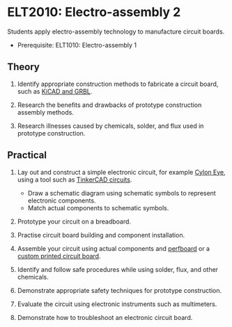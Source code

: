 # ELT2010: Electro-assembly 2

Students apply electro-assembly technology to manufacture circuit boards.

* Prerequisite: ELT1010: Electro-assembly 1

## Theory

1. Identify appropriate construction methods to fabricate a circuit board, such as [KiCAD and GRBL](https://www.youtube.com/watch?v=NgDXPWaA5Ic&ab_channel=TeachingTech).

1. Research the benefits and drawbacks of prototype construction assembly methods.

1. Research illnesses caused by chemicals, solder, and flux used in prototype construction.

## Practical

1. Lay out and construct a simple electronic circuit, for example [Cylon Eye](https://www.thegeekpub.com/236454/arduino-knight-rider-leds-cylon-eye/), using a tool such as [TinkerCAD circuits](https://www.tinkercad.com/learn/circuits).
    * Draw a schematic diagram using schematic symbols to represent electronic components.
    * Match actual components to schematic symbols.

1. Prototype your circuit on a breadboard.

1. Practise circuit board building and component installation.

1. Assemble your circuit using actual components and [perfboard](https://en.wikipedia.org/wiki/Perfboard) or a [custom printed circuit board](https://www.instructables.com/Milling-Printed-Circuit-Boards-PCBs-on-a-Cheap-CNC/).

1. Identify and follow safe procedures while using solder, flux, and other chemicals.

1. Demonstrate appropriate safety techniques for prototype construction.

1. Evaluate the circuit using electronic instruments such as multimeters.

1. Demonstrate how to troubleshoot an electronic circuit board.
